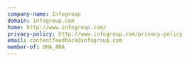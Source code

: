 ```yaml
---
company-name: Infogroup
domain: infogroup.com
home: http://www.infogroup.com/
privacy-policy: http://www.infogroup.com/privacy-policy
email: contentfeedback@infogroup.com
member-of: DMA_ANA
---
```




